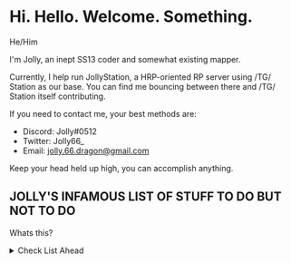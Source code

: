 # Hi. Hello. Welcome. Something.

He/Him

I'm Jolly, an inept SS13 coder and somewhat existing mapper.

Currently, I help run JollyStation, a HRP-oriented RP server using /TG/ Station as our base.
You can find me bouncing between there and /TG/ Station itself contributing.

If you need to contact me, your best methods are:
- Discord: Jolly#0512
- Twitter: Jolly66_
- Email: jolly.66.dragon@gmail.com

Keep your head held up high, you can accomplish anything.

## JOLLY'S INFAMOUS LIST OF STUFF TO DO BUT NOT TO DO
Whats this?
<details>
  <summary>Check List Ahead</summary>

### JollyStation
- [X] Start XenoBotany job expansion
- [ ] Finish XenoBotany job expansion
- [ ] Start Ordnance Job Expansion
- [ ] Finish Ordnance Job Expansion
- [ ] General clean up
- [ ] Port IPCs
- [ ] Replace Felinids to be human genemods, port Tarajans from Paradise

### Skyrat
- [X] Finish adding maints Rooms to BlueShift
- [X] Go through their modular files and repath certain area turfs to what I set on /TG/
- [X] Update BlueShift to use the `access_helpers` that /TG/ implament, also scrub the doors a bit
- [ ] Add mapping icons for some of their shit

### /TG/station
- [ ] Update & Fix mapping tools
- [ ] Make mapping tools under TGUI
- [X] Finish excising areas and properly organize them
- [ ] Update KS13 (TheDerelict)
- [ ] Give KS13 areas icons
</details>
  
